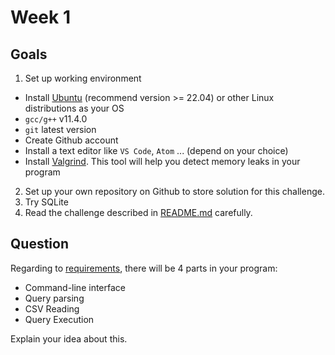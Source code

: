 # Week 1

## Goals

1. Set up working environment
  - Install [Ubuntu](https://ubuntu.com/) (recommend version >= 22.04) or other Linux distributions as your OS 
  - `gcc/g++` v11.4.0
  - `git` latest version
  - Create Github account
  - Install a text editor like `VS Code`, `Atom` ... (depend on your choice)
  - Install [Valgrind](https://valgrind.org/). This tool will help you detect memory leaks in your program
2. Set up your own repository on Github to store solution for this challenge.
3. Try SQLite
4. Read the challenge described in [README.md](../README.md) carefully.

## Question

Regarding to [requirements](../README.md#requirements), there will be 4 parts in your program:

- Command-line interface
- Query parsing
- CSV Reading
- Query Execution

Explain your idea about this.
